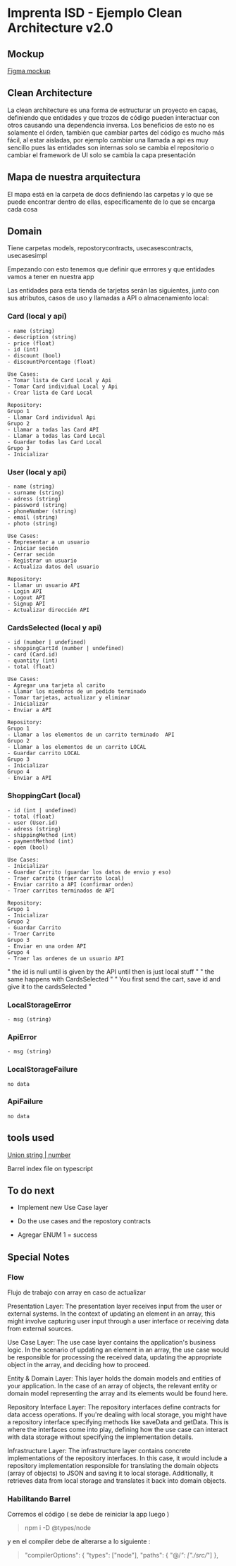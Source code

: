 # Imprenta ISD - Ejemplo Clean Architecture v2.0

## Mockup

[Figma mockup](https://www.figma.com/file/g14odnhsn5pYUrzD41eZYe/IMPRENTA-ISD?type=design&node-id=1523%3A2&mode=design&t=hSTwtRv2VanjviXA-1)

## Clean Architecture

La clean architecture es una forma de estructurar un proyecto en capas, 
definiendo que entidades y que trozos de código pueden interactuar con otros
causando una dependencia inversa.
Los beneficios de esto no es solamente el órden, también que cambiar partes 
del código es mucho más fácil, al estar aisladas, por ejemplo cambiar una 
llamada a api es muy sencillo pues las entidades son internas solo se cambia el
repositorio o cambiar el framework de UI solo se cambia la capa presentación

## Mapa de nuestra arquitectura

El mapa está en la carpeta de docs definiendo las carpetas
y lo que se puede encontrar dentro de ellas, especificamente
de lo que se encarga cada cosa


## Domain

Tiene carpetas models, repostorycontracts, usecasescontracts, usecasesimpl

Empezando con esto tenemos que definir que errrores y que entidades vamos a 
tener en nuestra app

Las entidades para esta tienda de tarjetas serán las siguientes, junto con sus atributos, casos de uso y llamadas a API o almacenamiento local: 

### Card (local y api)
    - name (string)
    - description (string)
    - price (float)
    - id (int)
    - discount (bool)
    - discountPorcentage (float)

    Use Cases:
    - Tomar lista de Card Local y Api
    - Tomar Card individual Local y Api
    - Crear lista de Card Local

    Repository:
    Grupo 1
    - Llamar Card individual Api
    Grupo 2
    - Llamar a todas las Card API
    - Llamar a todas las Card Local
    - Guardar todas las Card Local
    Grupo 3
    - Inicializar

### User (local y api)
    - name (string)
    - surname (string)
    - adress (string)
    - password (string)
    - phoneNumber (string)
    - email (string)
    - photo (string)

    Use Cases:
    - Representar a un usuario
    - Iniciar seción
    - Cerrar seción
    - Registrar un usuario
    - Actualiza datos del usuario

    Repository:
    - Llamar un usuario API
    - Login API
    - Logout API
    - Signup API
    - Actualizar dirección API

### CardsSelected (local y api)
    - id (number | undefined)
    - shoppingCartId (number | undefined)
    - card (Card.id)
    - quantity (int)
    - total (float)

    Use Cases:
    - Agregar una tarjeta al carito
    - Llamar los miembros de un pedido terminado
    - Tomar tarjetas, actualizar y eliminar
    - Inicializar
    - Enviar a API

    Repository:
    Grupo 1
    - Llamar a los elementos de un carrito terminado  API
    Grupo 2
    - Llamar a los elementos de un carrito LOCAL
    - Guardar carrito LOCAL
    Grupo 3
    - Inicializar
    Grupo 4
    - Enviar a API

### ShoppingCart (local)
    - id (int | undefined)
    - total (float)
    - user (User.id)
    - adress (string)
    - shippingMethod (int)
    - paymentMethod (int)
    - open (bool)

    Use Cases:
    - Inicializar
    - Guardar Carrito (guardar los datos de envio y eso)
    - Traer carrito (traer carrito local)
    - Enviar carrito a API (confirmar orden)
    - Traer carritos terminados de API

    Repository:
    Grupo 1
    - Inicializar
    Grupo 2
    - Guardar Carrito
    - Traer Carrito
    Grupo 3
    - Enviar en una orden API
    Grupo 4
    - Traer las ordenes de un usuario API

" the id is null until is given by the API until then is just local stuff "
" the same happens with CardsSelected "
" You first send the cart, save id and give it to the cardsSelected " 

### LocalStorageError
    - msg (string)

### ApiError
    - msg (string)

### LocalStorageFailure
    no data

### ApiFailure
    no data

## tools used

[Union string | number](https://www.typescriptlang.org/docs/handbook/unions-and-intersections.html)

Barrel index file on typescript

## To do next

- Implement new Use Case layer

- Do the use cases and the repostory contracts

- Agregar ENUM 1 = success

## Special Notes

### Flow

Flujo de trabajo con array en caso de actualizar

Presentation Layer:
The presentation layer receives input from the user or external systems. In the context of updating an element in an array, this might involve capturing user input through a user interface or receiving data from external sources.

Use Case Layer:
The use case layer contains the application's business logic. In the scenario of updating an element in an array, the use case would be responsible for processing the received data, updating the appropriate object in the array, and deciding how to proceed.

Entity & Domain Layer:
This layer holds the domain models and entities of your application. In the case of an array of objects, the relevant entity or domain model representing the array and its elements would be found here.

Repository Interface Layer:
The repository interfaces define contracts for data access operations. If you're dealing with local storage, you might have a repository interface specifying methods like saveData and getData. This is where the interfaces come into play, defining how the use case can interact with data storage without specifying the implementation details.

Infrastructure Layer:
The infrastructure layer contains concrete implementations of the repository interfaces. In this case, it would include a repository implementation responsible for translating the domain objects (array of objects) to JSON and saving it to local storage. Additionally, it retrieves data from local storage and translates it back into domain objects.

### Habilitando Barrel

Corremos el código ( se debe de reiniciar la app luego )

> npm i -D @types/node

y en el compiler debe de alterarse a lo siguiente :

>   "compilerOptions": {
>    "types": ["node"], 
>		"paths": {
>			"@/*": ["./src/*"] 
>		},
